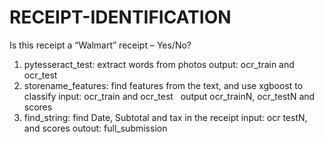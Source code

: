 # RECEIPT-IDENTIFICATION
Is this receipt a “Walmart” receipt – Yes/No?

1. pytesseract_test: extract words from photos
   output: ocr_train and ocr_test
2. storename_features: find features from the text, and use xgboost to classify
   input: ocr_train and ocr_test
   output ocr_trainN, ocr_testN and scores
3. find_string: find Date, Subtotal and tax in the receipt
   input: ocr testN, and scores
   outout: full_submission
